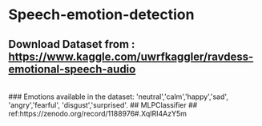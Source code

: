 # Speech-emotion-detection
## Download Dataset from : https://www.kaggle.com/uwrfkaggler/ravdess-emotional-speech-audio
<br>
### Emotions available in the dataset: 'neutral','calm','happy','sad', 'angry','fearful', 'disgust','surprised'.
## MLPClassifier
## ref:https://zenodo.org/record/1188976#.XqIRI4AzY5m
